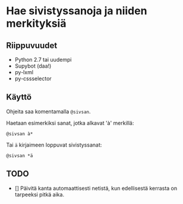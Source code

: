 # Hae sivistyssanoja ja niiden merkityksiä

## Riippuvuudet

* Python 2.7 tai uudempi
* Supybot (daa!)
* py-lxml
* py-cssselector

## Käyttö
Ohjeita saa komentamalla `@sivsan`.

Haetaan esimerkiksi sanat, jotka alkavat 'à' merkillä:
	
	@sivsan à*

Tai `ä` kirjaimeen loppuvat sivistyssanat:

	@sivsan *ä

## TODO

- [] Päivitä kanta automaattisesti netistä, kun edellisestä kerrasta on
  tarpeeksi pitkä aika.
